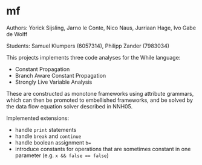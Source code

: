 # mf

Authors: Yorick Sijsling, Jarno le Conte, Nico Naus, Jurriaan Hage, Ivo Gabe de Wolff

Students: Samuel Klumpers (6057314), Philipp Zander (7983034)

This projects implements three code analyses for the While language:
- Constant Propagation
- Branch Aware Constant Propagation
- Strongly Live Variable Analysis

These are constructed as monotone frameworks using attribute grammars,
which can then be promoted to embellished frameworks,
and be solved by the data flow equation solver described in NNH05.

Implemented extensions:
- handle `print` statements
- handle `break` and `continue`
- handle boolean assignment `b=`
- introduce constants for operations that are sometimes constant in one parameter (e.g. `x && false == false`)

